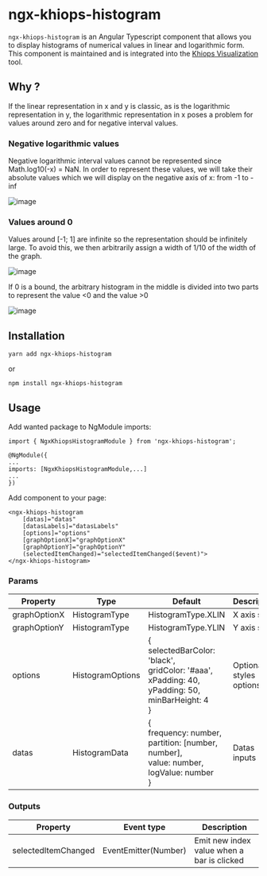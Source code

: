 # ngx-khiops-histogram

```ngx-khiops-histogram``` is an Angular Typescript component that allows you to display histograms of numerical values in linear and logarithmic form.
This component is maintained and is integrated into the [Khiops Visualization](https://github.com/KhiopsML/khiops-visualization) tool.

## Why ?

If the linear representation in x and y is classic, as is the logarithmic representation in y, the logarithmic representation in x poses a problem for values ​​around zero and for negative interval values.

### Negative logarithmic values

Negative logarithmic interval values ​​cannot be represented since Math.log10(-x) = NaN.
In order to represent these values, ​​we will take their absolute values ​​which we will display on the negative axis of x: from -1 to -inf

![image](https://github.com/KhiopsML/ngx-khiops-histogram/assets/13203455/fb348366-ad2f-46d3-b10e-737088f1dcb0)


### Values around 0

Values ​​around [-1; 1] are infinite so the representation should be infinitely large. To avoid this, we then arbitrarily assign a width of 1/10 of the width of the graph.

![image](https://github.com/KhiopsML/ngx-khiops-histogram/assets/13203455/5ab6c25d-4ebd-42b1-8b72-d272163ef32a)


If 0 is a bound, the arbitrary histogram in the middle is divided into two parts to represent the value <0 and the value >0

![image](https://github.com/KhiopsML/ngx-khiops-histogram/assets/13203455/eca1e3f3-9647-475b-abfd-6f03c5237982)


## Installation

```yarn add ngx-khiops-histogram```

or

```npm install ngx-khiops-histogram```

## Usage

Add wanted package to NgModule imports:

```
import { NgxKhiopsHistogramModule } from 'ngx-khiops-histogram';

@NgModule({
...
imports: [NgxKhiopsHistogramModule,...]
...
})
```

Add component to your page:
```
<ngx-khiops-histogram
    [datas]="datas"
    [datasLabels]="datasLabels"
    [options]="options"
    [graphOptionX]="graphOptionX"
    [graphOptionY]="graphOptionY"
    (selectedItemChanged)="selectedItemChanged($event)">
</ngx-khiops-histogram>
```

### Params

| Property | Type | Default | Description |
|--|--|--|--|
| graphOptionX | HistogramType | HistogramType.XLIN | X axis scale |
| graphOptionY| HistogramType | HistogramType.YLIN| Y axis scale | 
| options| HistogramOptions| {<br>selectedBarColor: 'black',<br>gridColor: '#aaa',<br>xPadding: 40,<br>yPadding: 50,<br>minBarHeight: 4<br>} | Optional styles options |
| datas| HistogramData| {<br>frequency: number,<br>partition: [number, number],<br>value: number,<br>logValue: number<br>} | Datas inputs |


### Outputs

| Property | Event type | Description|
|--|--|--|
| selectedItemChanged | EventEmitter(Number) | Emit new index value when a bar is clicked|

